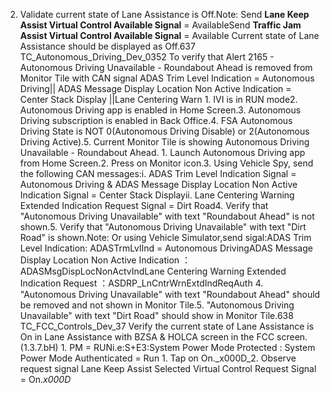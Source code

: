 2. Validate current state of Lane Assistance is Off.Note: Send **Lane Keep Assist Virtual Control Available Signal** = AvailableSend **Traffic Jam Assist Virtual Control Available Signal** = Available Current state of Lane Assistance should be displayed as Off.637 TC_Autonomous_Driving_Dev_0352 To verify that Alert 2165 - Autonomous Driving Unavailable - Roundabout Ahead is removed from Monitor Tile with CAN signal ADAS Trim Level Indication = Autonomous Driving|| ADAS Message Display Location Non Active Indication = Center Stack Display ||Lane Centering Warn 1. IVI is in RUN mode2. Autonomous Driving app is enabled in Home Screen.3. Autonomous Driving subscription is enabled in Back Office.4. FSA Autonomous Driving State is NOT 0(Autonomous Driving Disable) or 2(Autonomous Driving Active).5. Current Monitor Tile is showing Autonomous Driving Unavailable - Roundabout Ahead. 1. Launch Autonomous Driving app from Home Screen.2. Press on Monitor icon.3. Using Vehicle Spy, send the following CAN messages:i. ADAS Trim Level Indication Signal = Autonomous Driving & ADAS Message Display Location Non Active Indication Signal = Center Stack Displayii. Lane Centering Warning Extended Indication Request Signal = Dirt Road4. Verify that "Autonomous Driving Unavailable" with text "Roundabout Ahead" is not shown.5. Verify that "Autonomous Driving Unavailable" with text "Dirt Road" is shown.Note: Or using Vehicle Simulator,send sigal:ADAS Trim Level Indication: ADASTrmLvlInd = Autonomous DrivingADAS Message Display Location Non Active Indication ：ADASMsgDispLocNonActvIndLane Centering Warning Extended Indication Request ：ASDRP_LnCntrWrnExtdIndReqAuth 4. "Autonomous Driving Unavailable" with text "Roundabout Ahead" should be removed and not shown in Monitor Tile.5. "Autonomous Driving Unavailable" with text "Dirt Road" should show in Monitor Tile.638 TC_FCC_Controls_Dev_37 Verify the current state of Lane Assistance is On in Lane Assistance with BZSA & HOLCA screen in the FCC screen. (1.3.7.bH) 1. PM = RUNi.e:S+E3:System Power Mode Protected : System Power Mode Authenticated = Run 1. Tap on On._x000D_2. Observe request signal Lane Keep Assist Selected Virtual Control Request Signal = On._x000D_